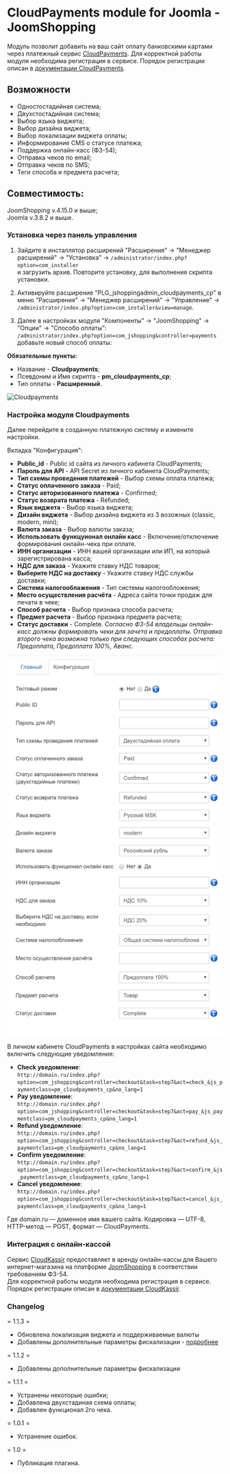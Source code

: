 # CloudPayments module for Joomla -JoomShopping

Модуль позволит добавить на ваш сайт оплату банковскими картами через платежный сервис [CloudPayments](https://cloudpayments.ru/Docs/Connect). 
Для корректной работы модуля необходима регистрация в сервисе.
Порядок регистрации описан в [документации CloudPayments](https://cloudpayments.ru/Docs/Connect).

## Возможности

* Одностостадийная система;
* Двухстостадийная система;
* Выбор языка виджета;
* Выбор дизайна виджета;
* Выбор локализации виджета оплаты;
* Информирование СMS о статусе платежа;
* Поддержка онлайн-касс (ФЗ-54);
* Отправка чеков по email;
* Отправка чеков по SMS;
* Теги способа и предмета расчета;  

## Совместимость:
JoomShopping v.4.15.0 и выше;  
Joomla v.3.8.2 и выше.

### Установка через панель управления

1. Зайдите в инсталлятор расширений "Расширения" -> "Менеджер расширений" -> "Установка" -> `/administrator/index.php?option=com_installer`  
и загрузить архив. Повторите установку, для выполнения скрипта установки.

2. Активируйте расширение "PLG_jshoppingadmin_cloudpayments_cp" в  меню "Расширения" -> "Менеджер расширений" -> "Управление" -> `/administrator/index.php?option=com_installer&view=manage`.

3. Далее в настройках модуля "Компоненты" -> "JoomShopping" -> "Опции" -> "Способо оплаты":\
`/administrator/index.php?option=com_jshopping&controller=payments`  
добавьте новый способ оплаты:
 
 **Обязательные пункты:**
* Название - **Cloudpayments**;
* Псевдоним и Имя скрипта - **pm_cloudpayments_cp**; 
* Тип оплаты - **Расширенный**.   
 
![Cloudpayments](pics/CP1.png)

### Настройка модуля Cloudpayments

Далее перейдите в созданную платежную систему и измените настройки.

Вкладка "Конфигурация":

* **Public_id** - Public id сайта из личного кабинета CloudPayments;  
* **Пароль для API** - API Secret из личного кабинета CloudPayments;  
* **Тип схемы проведения платежей** - Выбор схемы оплата платежа;   
* **Статус оплаченного заказа** - Paid;  
* **Статус авторизованного платежа** - Confirmed;  
* **Статус возврата платежа** - Refunded;  
* **Язык виджета** - Выбор языка виджета;  
* **Дизайн виджета** - Выбор дизайна виджета из 3 возожных (classic, modern, mini); 
* **Валюта заказа** - Выбор валюты заказа;
* **Использовать функцуионал онлайн касс** - Включение/отключение формирования онлайн-чека при оплате.
* **ИНН организации** - ИНН вашей организации или ИП, на который зарегистрирована касса;
* **НДС для заказа** - Укажите ставку НДС товаров;
* **Выберите НДС на доставку** - Укажите ставку НДС службы доставки;
* **Система налогооблажения** - Тип системы налогообложения;
* **Место осуществления расчёта** - Адреса сайта точки продаж для печати в чеке; 
* **Способ расчета** - Выбор признака способа расчета;  
* **Предмет расчета** - Выбор признака предмета расчета;  
* **Статус доставки** - Complete. 
_Согласно ФЗ-54 владельцы онлайн-касс должны формировать чеки для зачета и предоплаты. Отправка второго чека возможна только при следующих способах расчета: Предоплата, Предоплата 100%, Аванс._


![CloudPayments settings](pics/CP_settings.png)

В личном кабинете CloudPayments в настройках сайта необходимо включить следующие уведомления:

* **Check уведомление**: \
`http://domain.ru/index.php?option=com_jshopping&controller=checkout&task=step7&act=check_&js_paymentclass=pm_cloudpayments_cp&no_lang=1`
* **Pay уведомление**: \
`http://domain.ru/index.php?option=com_jshopping&controller=checkout&task=step7&act=pay_&js_paymentclass=pm_cloudpayments_cp&no_lang=1`
* **Refund уведомление**: \
`http://domain.ru/index.php?option=com_jshopping&controller=checkout&task=step7&act=refund_&js_paymentclass=pm_cloudpayments_cp&no_lang=1`
* **Confirm уведомление**: \
`http://domain.ru/index.php?option=com_jshopping&controller=checkout&task=step7&act=confirm_&js_paymentclass=pm_cloudpayments_cp&no_lang=1`
* **Cancel уведомление**: \
`http://domain.ru/index.php?option=com_jshopping&controller=checkout&task=step7&act=cancel_&js_paymentclass=pm_cloudpayments_cp&no_lang=1`

Где domain.ru — доменное имя вашего сайта. Кодировка — UTF-8, HTTP-метод — POST, формат — CloudPayments.

### Интеграция с онлайн-кассой

Сервис [CloudKassir](https://cloudkassir.ru) предоставляет в аренду онлайн-кассы для Вашего интернет-магазина на платформе [JoomShopping](https://github.com/EvgeniyTr/CMS-JoomShopping-CK) в соответствии требованиям ФЗ-54.  
Для корректной работы модуля необходима регистрация в сервисе.
Порядок регистрации описан в [документации CloudKassir](https://cloudkassir.ru/#subscribe).

### Changelog

= 1.1.3 =
* Обновлена локализация виджета и поддерживаемые валюты
* Добавлены дополнительные параметры фискализации - [подробнее](https://static.cloudpayments.ru/docs/uz/CP_JoomShopping_UZ.pdf)

= 1.1.2 =
* Добавлены дополнительные параметры фискализации

= 1.1.1 =
* Устранены некоторые ошибки;
* Добавлена двухстадиная схема оплаты;
* Добавлен функционал 2го чека.

= 1.0.1 =
* Устранение ошибок.

= 1.0 =
* Публикация плагина.

